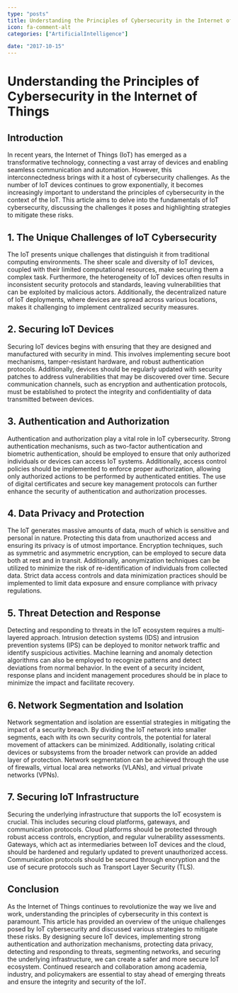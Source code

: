 ```yaml
---
type: "posts"
title: Understanding the Principles of Cybersecurity in the Internet of Things
icon: fa-comment-alt
categories: ["ArtificialIntelligence"]

date: "2017-10-15"
---
```




# Understanding the Principles of Cybersecurity in the Internet of Things

## Introduction
In recent years, the Internet of Things (IoT) has emerged as a transformative technology, connecting a vast array of devices and enabling seamless communication and automation. However, this interconnectedness brings with it a host of cybersecurity challenges. As the number of IoT devices continues to grow exponentially, it becomes increasingly important to understand the principles of cybersecurity in the context of the IoT. This article aims to delve into the fundamentals of IoT cybersecurity, discussing the challenges it poses and highlighting strategies to mitigate these risks.

## 1. The Unique Challenges of IoT Cybersecurity
The IoT presents unique challenges that distinguish it from traditional computing environments. The sheer scale and diversity of IoT devices, coupled with their limited computational resources, make securing them a complex task. Furthermore, the heterogeneity of IoT devices often results in inconsistent security protocols and standards, leaving vulnerabilities that can be exploited by malicious actors. Additionally, the decentralized nature of IoT deployments, where devices are spread across various locations, makes it challenging to implement centralized security measures.

## 2. Securing IoT Devices
Securing IoT devices begins with ensuring that they are designed and manufactured with security in mind. This involves implementing secure boot mechanisms, tamper-resistant hardware, and robust authentication protocols. Additionally, devices should be regularly updated with security patches to address vulnerabilities that may be discovered over time. Secure communication channels, such as encryption and authentication protocols, must be established to protect the integrity and confidentiality of data transmitted between devices.

## 3. Authentication and Authorization
Authentication and authorization play a vital role in IoT cybersecurity. Strong authentication mechanisms, such as two-factor authentication and biometric authentication, should be employed to ensure that only authorized individuals or devices can access IoT systems. Additionally, access control policies should be implemented to enforce proper authorization, allowing only authorized actions to be performed by authenticated entities. The use of digital certificates and secure key management protocols can further enhance the security of authentication and authorization processes.

## 4. Data Privacy and Protection
The IoT generates massive amounts of data, much of which is sensitive and personal in nature. Protecting this data from unauthorized access and ensuring its privacy is of utmost importance. Encryption techniques, such as symmetric and asymmetric encryption, can be employed to secure data both at rest and in transit. Additionally, anonymization techniques can be utilized to minimize the risk of re-identification of individuals from collected data. Strict data access controls and data minimization practices should be implemented to limit data exposure and ensure compliance with privacy regulations.

## 5. Threat Detection and Response
Detecting and responding to threats in the IoT ecosystem requires a multi-layered approach. Intrusion detection systems (IDS) and intrusion prevention systems (IPS) can be deployed to monitor network traffic and identify suspicious activities. Machine learning and anomaly detection algorithms can also be employed to recognize patterns and detect deviations from normal behavior. In the event of a security incident, response plans and incident management procedures should be in place to minimize the impact and facilitate recovery.

## 6. Network Segmentation and Isolation
Network segmentation and isolation are essential strategies in mitigating the impact of a security breach. By dividing the IoT network into smaller segments, each with its own security controls, the potential for lateral movement of attackers can be minimized. Additionally, isolating critical devices or subsystems from the broader network can provide an added layer of protection. Network segmentation can be achieved through the use of firewalls, virtual local area networks (VLANs), and virtual private networks (VPNs).

## 7. Securing IoT Infrastructure
Securing the underlying infrastructure that supports the IoT ecosystem is crucial. This includes securing cloud platforms, gateways, and communication protocols. Cloud platforms should be protected through robust access controls, encryption, and regular vulnerability assessments. Gateways, which act as intermediaries between IoT devices and the cloud, should be hardened and regularly updated to prevent unauthorized access. Communication protocols should be secured through encryption and the use of secure protocols such as Transport Layer Security (TLS).

## Conclusion
As the Internet of Things continues to revolutionize the way we live and work, understanding the principles of cybersecurity in this context is paramount. This article has provided an overview of the unique challenges posed by IoT cybersecurity and discussed various strategies to mitigate these risks. By designing secure IoT devices, implementing strong authentication and authorization mechanisms, protecting data privacy, detecting and responding to threats, segmenting networks, and securing the underlying infrastructure, we can create a safer and more secure IoT ecosystem. Continued research and collaboration among academia, industry, and policymakers are essential to stay ahead of emerging threats and ensure the integrity and security of the IoT.